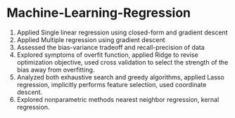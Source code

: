 # Machine-Learning-Regression
1. Applied Single linear regression using closed-form and gradient descent
2. Applied Multiple regression using gradient descent
3. Assessed the bias-variance tradeoff and recall-precision of data
4. Explored symptoms of overfit function, applied Ridge to revise optimization objective, used cross validation to select the strength of the bias away from overfitting.
5. Analyzed both exhaustive search and greedy algorithms, applied Lasso regression, implicitly performs feature selection, used coordinate descent.
6. Explored nonparametric methods nearest neighbor regression, kernal regression. 
